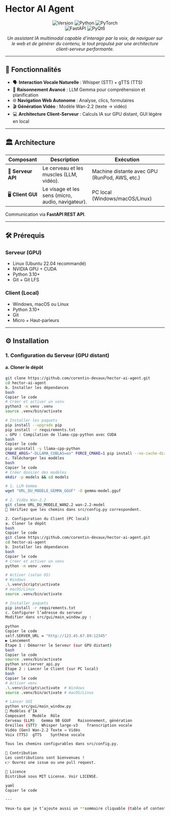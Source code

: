 # Hector AI Agent

<div align="center">
  <img src="https://img.shields.io/badge/Hector%20AI-v1.0-blue?style=for-the-badge&logo=appveyor" alt="Version"/>
  <img src="https://img.shields.io/badge/Python-3.10+-yellow.svg?style=for-the-badge&logo=python" alt="Python"/>
  <img src="https://img.shields.io/badge/PyTorch-GPU%20Ready-orange?style=for-the-badge&logo=pytorch" alt="PyTorch"/>
</div>

<div align="center">
  <img src="https://img.shields.io/badge/FastAPI-Backend-green?style=for-the-badge&logo=fastapi" alt="FastAPI"/>
  <img src="https://img.shields.io/badge/PyQt6-Frontend-purple?style=for-the-badge&logo=qt" alt="PyQt6"/>
</div>

<p align="center">
  <em>Un assistant IA multimodal capable d'interagir par la voix, de naviguer sur le web et de générer du contenu, le tout propulsé par une architecture client-serveur performante.</em>
</p>

---

## 🚀 Fonctionnalités

- 🗣️ **Interaction Vocale Naturelle** : Whisper (STT) + gTTS (TTS)  
- 🧠 **Raisonnement Avancé** : LLM Gemma pour compréhension et planification  
- 🌐 **Navigation Web Autonome** : Analyse, clics, formulaires  
- 🎬 **Génération Vidéo** : Modèle Wan-2.2 (texte → vidéo)  
- 💻 **Architecture Client-Serveur** : Calculs IA sur GPU distant, GUI légère en local  

---

## 🏛️ Architecture

| Composant   | Description | Exécution |
|-------------|-------------|-----------|
| 🤖 **Serveur API** | Le cerveau et les muscles (LLM, vidéo). | Machine distante avec GPU (RunPod, AWS, etc.) |
| 🖥️ **Client GUI** | Le visage et les sens (micro, audio, navigateur). | PC local (Windows/macOS/Linux) |

Communication via **FastAPI REST API**.

---

## 🛠️ Prérequis

### Serveur (GPU)
- Linux (Ubuntu 22.04 recommandé)  
- NVIDIA GPU + CUDA  
- Python 3.10+  
- Git + Git LFS  

### Client (Local)
- Windows, macOS ou Linux  
- Python 3.10+  
- Git  
- Micro + Haut-parleurs  

---

## ⚙️ Installation

### 1. Configuration du Serveur (GPU distant)

#### a. Cloner le dépôt
```bash
git clone https://github.com/corentin-devaux/hector-ai-agent.git
cd hector-ai-agent
b. Installer les dépendances
bash
Copier le code
# Créer et activer un venv
python3 -m venv .venv
source .venv/bin/activate

# Installer les paquets
pip install --upgrade pip
pip install -r requirements.txt
⚠️ GPU : Compilation de llama-cpp-python avec CUDA
bash
Copier le code
pip uninstall -y llama-cpp-python
CMAKE_ARGS="-DLLAMA_CUBLAS=on" FORCE_CMAKE=1 pip install --no-cache-dir llama-cpp-python
c. Télécharger les modèles
bash
Copier le code
# Créer dossier des modèles
mkdir -p models && cd models

# 1. LLM Gemma
wget "URL_DU_MODELE_GEMMA_GGUF" -O gemma-model.gguf

# 2. Vidéo Wan-2.2
git clone URL_DU_MODELE_WAN2.2 wan-2.2-model
📌 Vérifiez que les chemins dans src/config.py correspondent.

2. Configuration du Client (PC local)
a. Cloner le dépôt
bash
Copier le code
git clone https://github.com/corentin-devaux/hector-ai-agent.git
cd hector-ai-agent
b. Installer les dépendances
bash
Copier le code
# Créer et activer un venv
python -m venv .venv

# Activer (selon OS)
# Windows
.\.venv\Scripts\activate
# macOS/Linux
source .venv/bin/activate

# Installer paquets
pip install -r requirements.txt
c. Configurer l’adresse du serveur
Modifier dans src/gui/main_window.py :

python
Copier le code
self.SERVER_URL = "http://123.45.67.89:12345"
▶️ Lancement
Étape 1 : Démarrer le Serveur (sur GPU distant)
bash
Copier le code
source .venv/bin/activate
python src/server_api.py
Étape 2 : Lancer le Client (sur PC local)
bash
Copier le code
# Activer venv
.\.venv\Scripts\activate  # Windows
source .venv/bin/activate # macOS/Linux

# Lancer GUI
python src/gui/main_window.py
🧠 Modèles d’IA
Composant	Modèle	Rôle
Cerveau (LLM)	Gemma 9B GGUF	Raisonnement, génération
Oreilles (STT)	Whisper large-v3	Transcription vocale
Vidéo (Gen)	Wan-2.2	Texte → Vidéo
Voix (TTS)	gTTS	Synthèse vocale

Tous les chemins configurables dans src/config.py.

🤝 Contribution
Les contributions sont bienvenues !
👉 Ouvrez une issue ou une pull request.

📄 Licence
Distribué sous MIT License. Voir LICENSE.

yaml
Copier le code

---

Veux-tu que je t’ajoute aussi un **sommaire cliquable (table of contents)** en haut du README pour naviguer rapidement entre les sections ?
